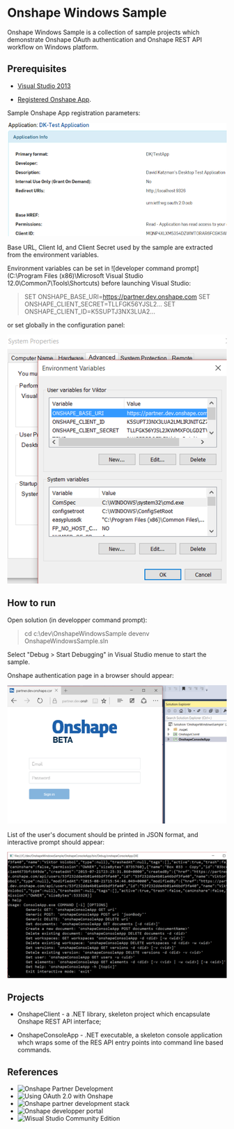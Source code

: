 # Onshape Windows Sample

Onshape Windows Sample is a collection of sample projects which demonstrate Onshape OAuth authentication and Onshape REST API workflow on Windows platform. 

## Prerequisites

- [Visual Studio 2013](https://www.visualstudio.com/en-us/news/vs2013-community-vs.aspx) 

- [Registered Onshape App](https://dev-portal.dev.onshape.com/oauthApps).

Sample Onshape App registration parameters:

![AppRegistration](AppRegistration.PNG)

Base URL, Client Id, and Client Secret used by the sample are extracted from the environment variables. 

Environment variables can be set in ![developer command prompt](C:\Program Files (x86)\Microsoft Visual Studio 12.0\Common7\Tools\Shortcuts) before launching Visual Studio:

>SET ONSHAPE_BASE_URI=https://partner.dev.onshape.com
>SET ONSHAPE_CLIENT_SECRET=TLLFGK56YJSL2...
>SET ONSHAPE_CLIENT_ID=K5SUPTJ3NX3LUA2...

or set globally in the configuration panel:

![AppRegistration](EnvironmentVariables.PNG)

## How to run

Open solution (in developper command prompt):

>cd c:\dev\OnshapeWindowsSample
>devenv OnshapeWindowsSample.sln

Select "Debug > Start Debugging" in Visual Studio menue to start the sample.

Onshape authentication page in a browser should appear:

![Start](Start.PNG)

List of the user's document should be printed in JSON format, and interactive prompt should appear:

![Console](Console.PNG)

## Projects

- OnshapeClient - a .NET library, skeleton project which encapsulate Onshape REST API interface;

- OnshapeConsoleApp - .NET executable, a skeleton console application whch wraps some of the RES API entry points into command line based commands.

## References

- ![ Onshape Partner Development](https://partner.dev.onshape.com/documents/8b803ff47462494dafecc822/w/3f7fd009244d434e87397169/e/a059a060a80a420ba7a4b534)
- ![ Using OAuth 2.0 with Onshape](https://partner.dev.onshape.com/documents/8b803ff47462494dafecc822/w/3f7fd009244d434e87397169/e/b945dd68003a4ac692508ceb)
- ![ Onshape partner development stack](https://partner.dev.onshape.com)
- ![ Onshape developper portal](https://dev-portal.dev.onshape.com)
- ![ Wisual Studio Community Edition](https://www.visualstudio.com/en-us/news/vs2013-community-vs.aspx)